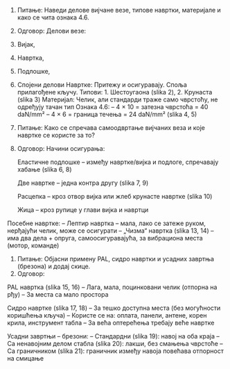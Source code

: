 1. Питање: Наведи делове вијчане везе, типове навртки, материјалe и како се чита ознака 4.6.
2. Одговор:
Делови везе: 
1. Вијак, 
2. Навртка, 
3. Подлошке, 
4. Спојени делови
Навртке: Притежу и осигуравају. Споља прилагођене кључу. 
Типови: 1. Шестоугаона (slika 2), 2. Крунаста (slika 3)
Материјал: Челик, али стандарди траже само чврстоћу, не одређују тачан тип
Ознака 4.6:
– 4 × 10 = затезна чврстоћа = 40 daN/mm²
– 4 × 6 = граница течења = 24 daN/mm² (slika 4, 5)

1. Питање: Како се спречава самоодвртање вијчаних веза и које навртке се користе за то?
2. Одговор:
Начини осигурања:

    Еластичне подлошке – између навртке/вијка и подлоге, спречавају хабање (slika 6, 8)

    Две навртке – једна контра другу (slika 7, 9)

    Расцепка – кроз отвор вијка или жлеб крунасте навртке (slika 10)

    Жица – кроз рупице у глави вијка и навртци

Посебне навртке:
– Лептир навртка – мала, лако се затеже руком, нерђајући челик, може се осигурати
– „Чизма“ навртка (slika 13, 14) – има два дела + опруга, самоосигуравајућа, за вибрациона места (мотор, команде)

1. Питање: Објасни примену PAL, сидро навртки и усадних завртња (брезона) и додај скице.
2. Одговор:

PAL навртка (slika 15, 16)
– Лага, мала, поцинковани челик (отпорна на рђу)
– За места са мало простора

Сидро навртке (slika 17, 18)
– За тешко доступна места (без могућности коришћења кључа)
– Користе се на: оплата, панели, антене, корен крила, инструмент табла
– За већа оптерећења требају веће навртке

Усадни завртњи – брезони:
– Стандардни (slika 19): навој на оба краја
– Са ненавојним делом стабла (slika 20): лакши, без смањења чврстоће
– Са граничником (slika 21): граничник између навоја повећава отпорност на смицање